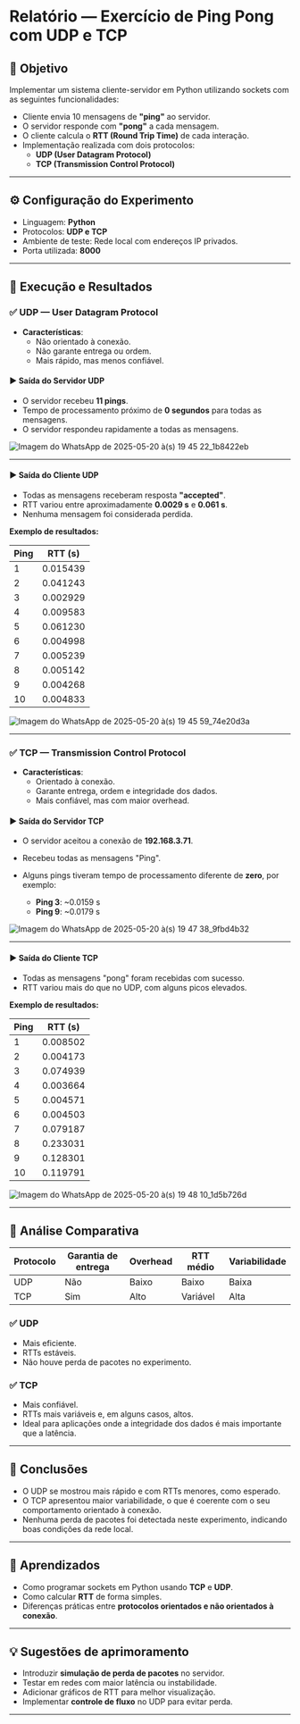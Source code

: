 # Relatório — Exercício de Ping Pong com UDP e TCP

## 🎯 Objetivo

Implementar um sistema cliente-servidor em Python utilizando sockets com as seguintes funcionalidades:

- Cliente envia 10 mensagens de **"ping"** ao servidor.
- O servidor responde com **"pong"** a cada mensagem.
- O cliente calcula o **RTT (Round Trip Time)** de cada interação.
- Implementação realizada com dois protocolos:
  - **UDP (User Datagram Protocol)**
  - **TCP (Transmission Control Protocol)**

---

## ⚙️ Configuração do Experimento

- Linguagem: **Python**
- Protocolos: **UDP e TCP**
- Ambiente de teste: Rede local com endereços IP privados.
- Porta utilizada: **8000**

---

## 🚀 Execução e Resultados

### ✅ UDP — User Datagram Protocol

- **Características**:
  - Não orientado à conexão.
  - Não garante entrega ou ordem.
  - Mais rápido, mas menos confiável.

#### ▶️ Saída do Servidor UDP

- O servidor recebeu **11 pings**.
- Tempo de processamento próximo de **0 segundos** para todas as mensagens.
- O servidor respondeu rapidamente a todas as mensagens.

![Imagem do WhatsApp de 2025-05-20 à(s) 19 45 22_1b8422eb](https://github.com/user-attachments/assets/4222f455-ec63-4112-a643-00eaf180fde6)

---

#### ▶️ Saída do Cliente UDP

- Todas as mensagens receberam resposta **"accepted"**.
- RTT variou entre aproximadamente **0.0029 s** e **0.061 s**.
- Nenhuma mensagem foi considerada perdida.

**Exemplo de resultados:**

| Ping | RTT (s)   |
|-------|----------|
| 1     | 0.015439 |
| 2     | 0.041243 |
| 3     | 0.002929 |
| 4     | 0.009583 |
| 5     | 0.061230 |
| 6     | 0.004998 |
| 7     | 0.005239 |
| 8     | 0.005142 |
| 9     | 0.004268 |
| 10    | 0.004833 |

![Imagem do WhatsApp de 2025-05-20 à(s) 19 45 59_74e20d3a](https://github.com/user-attachments/assets/322a4cb7-2392-49d2-8ddd-3f74158afc45)

---

### ✅ TCP — Transmission Control Protocol

- **Características**:
  - Orientado à conexão.
  - Garante entrega, ordem e integridade dos dados.
  - Mais confiável, mas com maior overhead.

#### ▶️ Saída do Servidor TCP

- O servidor aceitou a conexão de **192.168.3.71**.
- Recebeu todas as mensagens "Ping".
- Alguns pings tiveram tempo de processamento diferente de **zero**, por exemplo: 

  - **Ping 3**: ~0.0159 s
  - **Ping 9**: ~0.0179 s

![Imagem do WhatsApp de 2025-05-20 à(s) 19 47 38_9fbd4b32](https://github.com/user-attachments/assets/ec7d61e5-7193-4d86-82df-3fd1539fde65)

---

#### ▶️ Saída do Cliente TCP

- Todas as mensagens "pong" foram recebidas com sucesso.
- RTT variou mais do que no UDP, com alguns picos elevados.

**Exemplo de resultados:**

| Ping | RTT (s)   |
|-------|----------|
| 1     | 0.008502 |
| 2     | 0.004173 |
| 3     | 0.074939 |
| 4     | 0.003664 |
| 5     | 0.004571 |
| 6     | 0.004503 |
| 7     | 0.079187 |
| 8     | 0.233031 |
| 9     | 0.128301 |
| 10    | 0.119791 |

![Imagem do WhatsApp de 2025-05-20 à(s) 19 48 10_1d5b726d](https://github.com/user-attachments/assets/5c9d2f3d-002c-4a4f-b9d8-a396555bdf61)

---

## 🧐 Análise Comparativa

| Protocolo | Garantia de entrega | Overhead | RTT médio | Variabilidade |
|-----------|---------------------|----------|----------|--------------|
| UDP       | Não                 | Baixo    | Baixo    | Baixa        |
| TCP       | Sim                 | Alto     | Variável | Alta         |

### ✅ UDP
- Mais eficiente.
- RTTs estáveis.
- Não houve perda de pacotes no experimento.

### ✅ TCP
- Mais confiável.
- RTTs mais variáveis e, em alguns casos, altos.
- Ideal para aplicações onde a integridade dos dados é mais importante que a latência.

---

## 📌 Conclusões

- O UDP se mostrou mais rápido e com RTTs menores, como esperado.
- O TCP apresentou maior variabilidade, o que é coerente com o seu comportamento orientado à conexão.
- Nenhuma perda de pacotes foi detectada neste experimento, indicando boas condições da rede local.

---

## 📝 Aprendizados

- Como programar sockets em Python usando **TCP** e **UDP**.
- Como calcular **RTT** de forma simples.
- Diferenças práticas entre **protocolos orientados e não orientados à conexão**.

---

## 💡 Sugestões de aprimoramento

- Introduzir **simulação de perda de pacotes** no servidor.
- Testar em redes com maior latência ou instabilidade.
- Adicionar gráficos de RTT para melhor visualização.
- Implementar **controle de fluxo** no UDP para evitar perda.

---


